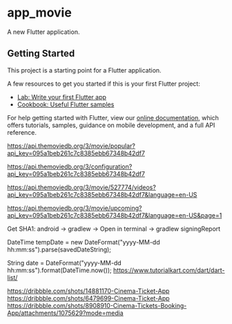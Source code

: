 # app_movie

A new Flutter application.

## Getting Started

This project is a starting point for a Flutter application.

A few resources to get you started if this is your first Flutter project:

- [Lab: Write your first Flutter app](https://flutter.dev/docs/get-started/codelab)
- [Cookbook: Useful Flutter samples](https://flutter.dev/docs/cookbook)

For help getting started with Flutter, view our
[online documentation](https://flutter.dev/docs), which offers tutorials,
samples, guidance on mobile development, and a full API reference.

https://api.themoviedb.org/3/movie/popular?api_key=095a1beb261c7c8385ebb67348b42df7

https://api.themoviedb.org/3/configuration?api_key=095a1beb261c7c8385ebb67348b42df7

https://api.themoviedb.org/3/movie/527774/videos?api_key=095a1beb261c7c8385ebb67348b42df7&language=en-US


https://api.themoviedb.org/3/movie/upcoming?api_key=095a1beb261c7c8385ebb67348b42df7&language=en-US&page=1

Get SHA1: android -> gradlew -> Open in terminal ->  gradlew signingReport


DateTime tempDate = new DateFormat("yyyy-MM-dd hh:mm:ss").parse(savedDateString);

String date = DateFormat("yyyy-MM-dd hh:mm:ss").format(DateTime.now());
https://www.tutorialkart.com/dart/dart-list/

https://dribbble.com/shots/14881170-Cinema-Ticket-App
https://dribbble.com/shots/6479699-Cinema-Ticket-App
https://dribbble.com/shots/8908910-Cinema-Tickets-Booking-App/attachments/1075629?mode=media

